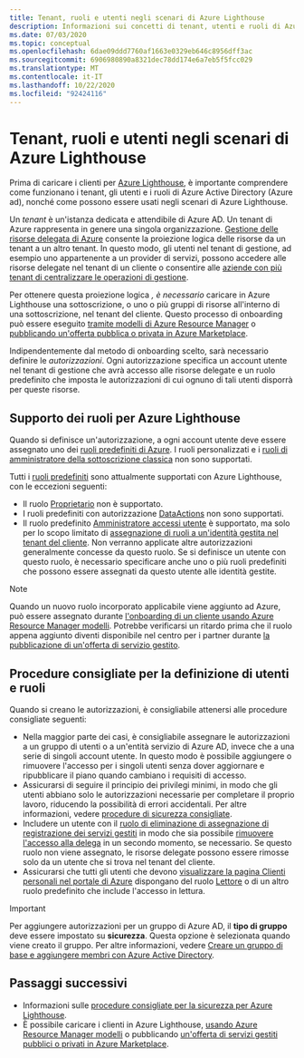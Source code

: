 ```yaml
---
title: Tenant, ruoli e utenti negli scenari di Azure Lighthouse
description: Informazioni sui concetti di tenant, utenti e ruoli di Azure Active Directory, nonché su come possono essere usati negli scenari di Azure Lighthouse.
ms.date: 07/03/2020
ms.topic: conceptual
ms.openlocfilehash: 6dae09ddd7760af1663e0329eb646c8956dff3ac
ms.sourcegitcommit: 6906980890a8321dec78dd174e6a7eb5f5fcc029
ms.translationtype: MT
ms.contentlocale: it-IT
ms.lasthandoff: 10/22/2020
ms.locfileid: "92424116"
---
```

# <a name="tenants-roles-and-users-in-azure-lighthouse-scenarios"></a>Tenant, ruoli e utenti negli scenari di Azure Lighthouse

Prima di caricare i clienti per [Azure Lighthouse](../overview.md), è importante comprendere come funzionano i tenant, gli utenti e i ruoli di Azure Active Directory (Azure ad), nonché come possono essere usati negli scenari di Azure Lighthouse.

Un *tenant* è un'istanza dedicata e attendibile di Azure AD. Un tenant di Azure rappresenta in genere una singola organizzazione. [Gestione delle risorse delegata di Azure](azure-delegated-resource-management.md) consente la proiezione logica delle risorse da un tenant a un altro tenant. In questo modo, gli utenti nel tenant di gestione, ad esempio uno appartenente a un provider di servizi, possono accedere alle risorse delegate nel tenant di un cliente o consentire alle [aziende con più tenant di centralizzare le operazioni di gestione](enterprise.md).

Per ottenere questa proiezione logica *, è necessario* caricare in Azure Lighthouse una sottoscrizione, o uno o più gruppi di risorse all'interno di una sottoscrizione, nel tenant del cliente. Questo processo di onboarding può essere eseguito [tramite modelli di Azure Resource Manager](../how-to/onboard-customer.md) o [pubblicando un'offerta pubblica o privata in Azure Marketplace](../how-to/publish-managed-services-offers.md).

Indipendentemente dal metodo di onboarding scelto, sarà necessario definire le *autorizzazioni*. Ogni autorizzazione specifica un account utente nel tenant di gestione che avrà accesso alle risorse delegate e un ruolo predefinito che imposta le autorizzazioni di cui ognuno di tali utenti disporrà per queste risorse.

## <a name="role-support-for-azure-lighthouse"></a>Supporto dei ruoli per Azure Lighthouse

Quando si definisce un'autorizzazione, a ogni account utente deve essere assegnato uno dei [ruoli predefiniti di Azure](../../role-based-access-control/built-in-roles.md). I ruoli personalizzati e i [ruoli di amministratore della sottoscrizione classica](../../role-based-access-control/classic-administrators.md) non sono supportati.

Tutti i [ruoli predefiniti](../../role-based-access-control/built-in-roles.md) sono attualmente supportati con Azure Lighthouse, con le eccezioni seguenti:

- Il ruolo [Proprietario](../../role-based-access-control/built-in-roles.md#owner) non è supportato.
- I ruoli predefiniti con autorizzazione [DataActions](../../role-based-access-control/role-definitions.md#dataactions) non sono supportati.
- Il ruolo predefinito [Amministratore accessi utente](../../role-based-access-control/built-in-roles.md#user-access-administrator) è supportato, ma solo per lo scopo limitato di [assegnazione di ruoli a un'identità gestita nel tenant del cliente](../how-to/deploy-policy-remediation.md#create-a-user-who-can-assign-roles-to-a-managed-identity-in-the-customer-tenant). Non verranno applicate altre autorizzazioni generalmente concesse da questo ruolo. Se si definisce un utente con questo ruolo, è necessario specificare anche uno o più ruoli predefiniti che possono essere assegnati da questo utente alle identità gestite.

> [!NOTE]
> Quando un nuovo ruolo incorporato applicabile viene aggiunto ad Azure, può essere assegnato durante [l'onboarding di un cliente usando Azure Resource Manager modelli](../how-to/onboard-customer.md). Potrebbe verificarsi un ritardo prima che il ruolo appena aggiunto diventi disponibile nel centro per i partner durante [la pubblicazione di un'offerta di servizio gestito](../how-to/publish-managed-services-offers.md).

## <a name="best-practices-for-defining-users-and-roles"></a>Procedure consigliate per la definizione di utenti e ruoli

Quando si creano le autorizzazioni, è consigliabile attenersi alle procedure consigliate seguenti:

- Nella maggior parte dei casi, è consigliabile assegnare le autorizzazioni a un gruppo di utenti o a un'entità servizio di Azure AD, invece che a una serie di singoli account utente. In questo modo è possibile aggiungere o rimuovere l'accesso per i singoli utenti senza dover aggiornare e ripubblicare il piano quando cambiano i requisiti di accesso.
- Assicurarsi di seguire il principio dei privilegi minimi, in modo che gli utenti abbiano solo le autorizzazioni necessarie per completare il proprio lavoro, riducendo la possibilità di errori accidentali. Per altre informazioni, vedere [procedure di sicurezza consigliate](../concepts/recommended-security-practices.md).
- Includere un utente con il [ruolo di eliminazione di assegnazione di registrazione dei servizi gestiti](../../role-based-access-control/built-in-roles.md#managed-services-registration-assignment-delete-role) in modo che sia possibile [rimuovere l'accesso alla delega](../how-to/remove-delegation.md) in un secondo momento, se necessario. Se questo ruolo non viene assegnato, le risorse delegate possono essere rimosse solo da un utente che si trova nel tenant del cliente.
- Assicurarsi che tutti gli utenti che devono [visualizzare la pagina Clienti personali nel portale di Azure](../how-to/view-manage-customers.md) dispongano del ruolo [Lettore](../../role-based-access-control/built-in-roles.md#reader) o di un altro ruolo predefinito che include l'accesso in lettura.

> [!IMPORTANT]
> Per aggiungere autorizzazioni per un gruppo di Azure AD, il **tipo di gruppo** deve essere impostato su **sicurezza**. Questa opzione è selezionata quando viene creato il gruppo. Per altre informazioni, vedere [Creare un gruppo di base e aggiungere membri con Azure Active Directory](../../active-directory/fundamentals/active-directory-groups-create-azure-portal.md).

## <a name="next-steps"></a>Passaggi successivi

- Informazioni sulle [procedure consigliate per la sicurezza per Azure Lighthouse](recommended-security-practices.md).
- È possibile caricare i clienti in Azure Lighthouse, [usando Azure Resource Manager modelli](../how-to/onboard-customer.md) o pubblicando [un'offerta di servizi gestiti pubblici o privati in Azure Marketplace](../how-to/publish-managed-services-offers.md).
